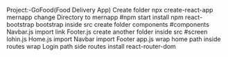 Project:-GoFood(Food Delivery App)
 Create folder
 npx create-react-app mernapp
 change Directory to mernapp
 #npm start
 install npm 
react-bootstrap bootstrap
inside src create folder components
#components
Navbar.js
import link
Footer.js
create another folder inside src 
#screen
lohin.js
Home.js
import Navbar
import Footer
app.js
wrap home path inside routes
wrap Login path side routes
install react-router-dom